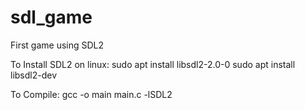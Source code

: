 # sdl_game
First game using SDL2

To Install SDL2 on linux:
sudo apt install libsdl2-2.0-0
sudo apt install libsdl2-dev

To Compile:
gcc -o main main.c -lSDL2
